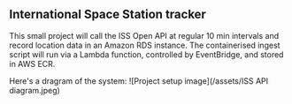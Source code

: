 ## International Space Station tracker
This small project will call the ISS Open API at regular 10 min intervals
and record location data in an Amazon RDS instance.
The containerised ingest script will run via a Lambda function, controlled
by EventBridge, and stored in AWS ECR.

Here's a dragram of the system:
![Project setup image](/assets/ISS API diagram.jpeg)
